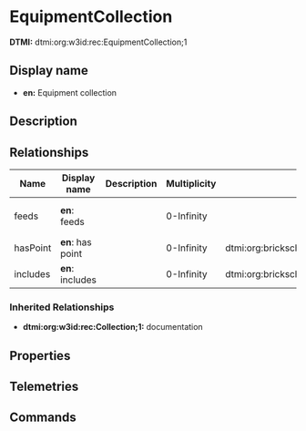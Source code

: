 # EquipmentCollection
**DTMI:** dtmi:org:w3id:rec:EquipmentCollection;1
## Display name
- **en:** Equipment collection
## Description
## Relationships
|Name|Display name|Description|Multiplicity|Target|Properties|
|-|-|-|-|-|-|
|feeds|**en**: feeds||0-Infinity||substance (schema: TBD)
|hasPoint|**en**: has point||0-Infinity|dtmi:org:brickschema:schema:Brick:Point;1|
|includes|**en**: includes||0-Infinity|dtmi:org:brickschema:schema:Brick:Equipment;1|
### Inherited Relationships
* **dtmi:org:w3id:rec:Collection;1:** documentation
## Properties
## Telemetries
## Commands
